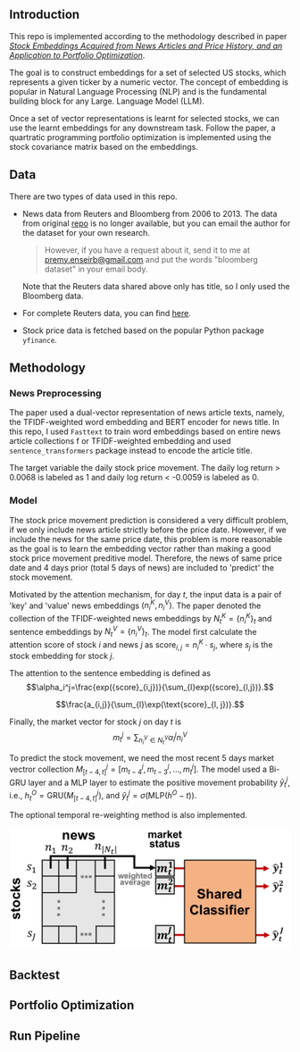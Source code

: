 ## Introduction
This repo is implemented according to the methodology described in paper [_Stock Embeddings Acquired from News Articles and Price History, and an Application to Portfolio Optimization_](https://aclanthology.org/2020.acl-main.307/).

The goal is to construct embeddings for a set of selected US stocks, which represents a given ticker by a numeric vector. The concept of embedding is popular in Natural Language Processing (NLP) and is the fundamental building block for any Large.  Language Model (LLM).

Once a set of vector representations is learnt for selected stocks, we can use the learnt embeddings for any downstream task. Follow the paper, a quartratic programming portfolio optimization is implemented using the stock covariance matrix based on the embeddings.

## Data
There are two types of data used in this repo.
- News data from Reuters and Bloomberg from 2006 to 2013. The data from original [repo](https://github.com/philipperemy/financial-news-dataset) is no longer available, but you can email the author for the dataset for your own research.
    > However, if you have a request about it, send it to me at premy.enseirb@gmail.com and put the words "bloomberg dataset" in your email body.

    Note that the Reuters data shared above only has title, so I only used the Bloomberg data.
- For complete Reuters data, you can find [here](https://github.com/HanssonMagnus/financial-news-dataset).
- Stock price data is fetched based on the popular Python package `yfinance`.

## Methodology
### News Preprocessing
The paper used a dual-vector representation of news article texts, namely, the TFIDF-weighted word embedding and BERT encoder for news title. In this repo, I used `Fasttext` to train word embeddings based on entire news article collections f or TFIDF-weighted embedding and used `sentence_transformers` package instead to encode the article title.

The target variable the daily stock price movement. The daily log return > 0.0068 is labeled as 1 and daily log return < -0.0059 is labeled as 0.


### Model
The stock price movement prediction is considered a very difficult problem, if we only include news article strictly before the price date. However, if we include the news for the same price date, this problem is more reasonable as the goal is to learn the embedding vector rather than making a good stock price movement preditive model. Therefore, the news of same price date and 4 days prior (total 5 days of news) are included to 'predict' the stock movement.

Motivated by the attention mechanism, for day $t$, the input data is a pair of 'key' and 'value' news embeddings $(n_i^K, n_i^V)$. The paper denoted the collection of the TFIDF-weighted news embeddings by $N_t^K=\lbrace n_i^K\rbrace_t$ and sentence embeddings by $N_t^V=\lbrace n_i^V\rbrace_t$. The model first calculate the attention score of stock $i$ and news $j$ as $\text{score}_{i,j} = n_i^K \cdot s_j$, where $s_j$ is the stock embedding for stock $j$.

The attention to the sentence embedding is defined as
$$\alpha_i^j=\frac{exp({score}_{i,j})}{\sum_{l}exp({score}_{l,j})}.$$

$$\frac{a_{i,j}}{\sum_{l}\exp(\text{score}_{l, j})}.$$


Finally, the market vector for stock $j$ on day $t$ is
$$m_t^j = \sum_{n_i^V\in N_t^V} \alpha_i^j n_i^V$$


To predict the stock movement, we need the most recent 5 days market vectror collection $M^j_{[t-4, t]}=[m^j_{t-4}, m^j_{t-3}, \dots, m^j_{t}]$. The model used a Bi-GRU layer and a MLP layer to estimate the positive movement probability $\hat y_t^j$, i.e., $h_t^O = \text{GRU}(M^j_{[t-4, t]})$, and $\hat y_t^j = \sigma(\text{MLP}(h^O-t))$.

The optional temporal re-weighting method is also implemented.

![Drag Racing](image/classifier.png)

## Backtest

## Portfolio Optimization

## Run Pipeline